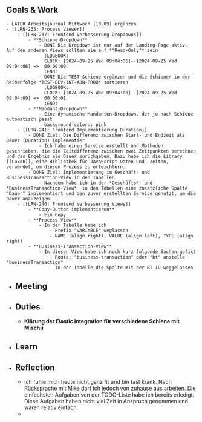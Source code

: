 ## Goals & Work
	- LATER Arbeitsjournal Mittwoch (18.09) ergänzen
	- [[LRN-235: Process Viewer]]
		- [[LRN-237: Frontend Verbesserung Dropdowns]]
			- **Schiene-Dropdown**
				- DONE Die Dropdown ist nur auf der Landing-Page aktiv. Auf den anderen Views sollten sie auf *"Read-Only"* sein
				  :LOGBOOK:
				  CLOCK: [2024-09-25 Wed 09:04:06]--[2024-09-25 Wed 09:04:06] =>  00:00:00
				  :END:
				- DONE Die TEST-Schiene ergänzen und die Schienen in der Reihenfolge *TEST-DEV-INT-ABN-PROD* sortieren
				  :LOGBOOK:
				  CLOCK: [2024-09-25 Wed 09:04:08]--[2024-09-25 Wed 09:04:09] =>  00:00:01
				  :END:
			- **Mandant-Dropdown**
				- Eine dynamische Mandanten-Dropdown, der je nach Schiene automatisch passt
				  background-color:: pink
		- [[LRN-241: Frontend Implementierung Duration]]
			- DONE Ziel: Die Differenz zwischen Start- und Endzeit als Dauer (Duration) implementier
				- Ich habe einen Service erstellt und Methoden geschrieben, die die Zeitdifferenz zwischen zwei Zeitpunkten berechnen und das Ergebnis als Dauer zurückgeben. Dazu habe ich die Library [[Luxon]], eine Bibliothek für JavaScript-Daten und -Zeiten, verwendet, um diesen Prozess zu erleichtern.
			- DONE Ziel: Implementierung im Geschäft- und BusinessTransaction-View in den Tabellen
				- Nachdem habe ich in der *Geschäfts*- und *BusinessTransaction-View*  in den Tabellen eine zusätzliche Spalte "Dauer" implementiert und den zuvor erstellten Service genutzt, um die Dauer anzuzeigen.
		- [[LRN-240: Frontend Verbesserung Views]]
			- **Copy-Button implementieren**
				- Ein Copy
			- **Process-View**
				- In der Tabelle habe ich
					- Prefix "VARIABLE" weglassen
					- NAME (align right), VALUE (align left), TYPE (align right)
			- **Business-Transaction-View**
				- In diesen View habe ich noch kurz folgende Sachen gefixt
					- Route: "business-transaction" oder "bt" anstelle "businessTransaction"
					- In der Tabelle die Spalte mit der BT-ID weggelassen
- ## Meeting
- ## Duties
	- **Klärung der Elastic Integration für verschiedene Schiene mit Mischu**
- ## Learn
- ## Reflection
	- Ich fühle mich heute nicht ganz fit und bin fast krank. Nach Rücksprache mit Mike darf ich jedoch von zuhause aus arbeiten. Die einfachsten Aufgaben von der TODO-Liste habe ich bereits erledigt. Diese Aufgaben haben nicht viel Zeit in Anspruch genommen und waren relativ einfach.
	-